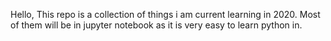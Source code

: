 Hello,
This repo is a collection of things i am current learning in 2020.
Most of them will be in jupyter notebook as it is very easy to learn python in.

